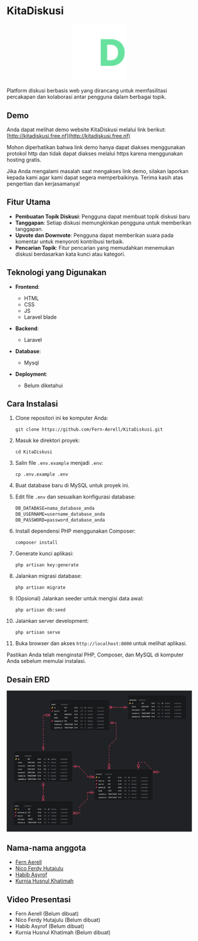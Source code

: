 # KitaDiskusi

<p align="center">
    <img src="rancangan/design/logo/kitadiskusi_logo.png" alt="icon" width=150">
</p>

Platform diskusi berbasis web yang dirancang untuk memfasilitasi percakapan dan kolaborasi antar pengguna dalam berbagai topik.

## Demo
Anda dapat melihat demo website KitaDiskusi melalui link berikut: [http://kitadiskusi.free.nf](http://kitadiskusi.free.nf)

Mohon diperhatikan bahwa link demo hanya dapat diakses menggunakan protokol http dan tidak dapat diakses melalui https karena menggunakan hosting gratis.

Jika Anda mengalami masalah saat mengakses link demo, silakan laporkan kepada kami agar kami dapat segera memperbaikinya. Terima kasih atas pengertian dan kerjasamanya!

## Fitur Utama

- **Pembuatan Topik Diskusi**: Pengguna dapat membuat topik diskusi baru
- **Tanggapan**: Setiap diskusi memungkinkan pengguna untuk memberikan tanggapan.
- **Upvote dan Downvote**: Pengguna dapat memberikan suara pada komentar untuk menyoroti kontribusi terbaik.
- **Pencarian Topik**: Fitur pencarian yang memudahkan menemukan diskusi berdasarkan kata kunci atau kategori.

## Teknologi yang Digunakan
- **Frontend**:
    - HTML
    - CSS
    - JS
    - Laravel blade

- **Backend**:
    - Laravel

- **Database**: 
    - Mysql

- **Deployment**: 
    - Belum diketahui

## Cara Instalasi

1. Clone repositori ini ke komputer Anda:
   
   ```
   git clone https://github.com/Fern-Aerell/KitaDiskusi.git
   ```

2. Masuk ke direktori proyek:
   
   ```
   cd KitaDiskusi
   ```


3. Salin file `.env.example` menjadi `.env`:
   
   ```
   cp .env.example .env
   ```

4. Buat database baru di MySQL untuk proyek ini.

5. Edit file `.env` dan sesuaikan konfigurasi database:
   
   ```
   DB_DATABASE=nama_database_anda
   DB_USERNAME=username_database_anda
   DB_PASSWORD=password_database_anda
   ```

6. Install dependensi PHP menggunakan Composer:
   
   ```
   composer install
   ```

7. Generate kunci aplikasi:
   
   ```
   php artisan key:generate
   ```
   

8. Jalankan migrasi database:
   
   ```
   php artisan migrate
   ```

9. (Opsional) Jalankan seeder untuk mengisi data awal:
   
   ```
   php artisan db:seed
   ```
   

10. Jalankan server development:
    
    ```
    php artisan serve
    ```

11. Buka browser dan akses `http://localhost:8000` untuk melihat aplikasi.

Pastikan Anda telah menginstal PHP, Composer, dan MySQL di komputer Anda sebelum memulai instalasi.

## Desain ERD

![Gambar ERD](rancangan/database.png)

## Nama-nama anggota

- [Fern Aerell](https://github.com/Fern-Aerell)
- [Nico Ferdy Hutajulu](https://github.com/NewX-Team)
- [Habib Asyrof](https://github.com/HabibAsyrof)
- [Kurnia Husnul Khatimah](https://github.com/kurniaaa01)

## Video Presentasi

- Fern Aerell (Belum dibuat)
- Nico Ferdy Hutajulu (Belum dibuat)
- Habib Asyrof (Belum dibuat)
- Kurnia Husnul Khatimah (Belum dibuat)